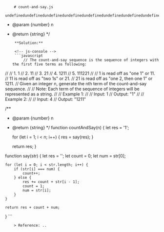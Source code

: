 
        # count-and-say.js
        undefinedundefinedundefinedundefinedundefinedundefinedundefinedundefinedundefinedundefinedundefinedundefinedundefinedundefinedundefinedundefinedundefinedundefinedundefinedundefinedundefinedundefinedundefinedundefined/**
 * @param {number} n
 * @return {string}
 */
        
        **Solution:**
        
        <!-- js-console -->
        ```javascript
            // The count-and-say sequence is the sequence of integers with the first five terms as following:
//
// 1.     1
// 2.     11
// 3.     21
// 4.     1211
// 5.     111221
//
// 1 is read off as "one 1" or 11.
// 11 is read off as "two 1s" or 21.
// 21 is read off as "one 2, then one 1" or 1211.
// Given an integer n, generate the nth term of the count-and-say sequence.
//
// Note: Each term of the sequence of integers will be represented as a string.
//
// Example 1:
//
// Input: 1
// Output: "1"
//
// Example 2:
//
// Input: 4
// Output: "1211"

/**
 * @param {number} n
 * @return {string}
 */
function countAndSay(n) {
    let res = '1';

    for (let i = 1; i < n; i++) {
        res = say(res);
    }

    return res;
}

function say(str) {
    let res = '';
    let count = 0;
    let num = str[0];

    for (let i = 0; i < str.length; i++) {
        if (str[i] === num) {
            count++;
        } else {
            res += count + str[i - 1];
            count = 1;
            num = str[i];
        }
    }

    return res + count + num;
}
        ```
        
        > Reference: ..
        
        
